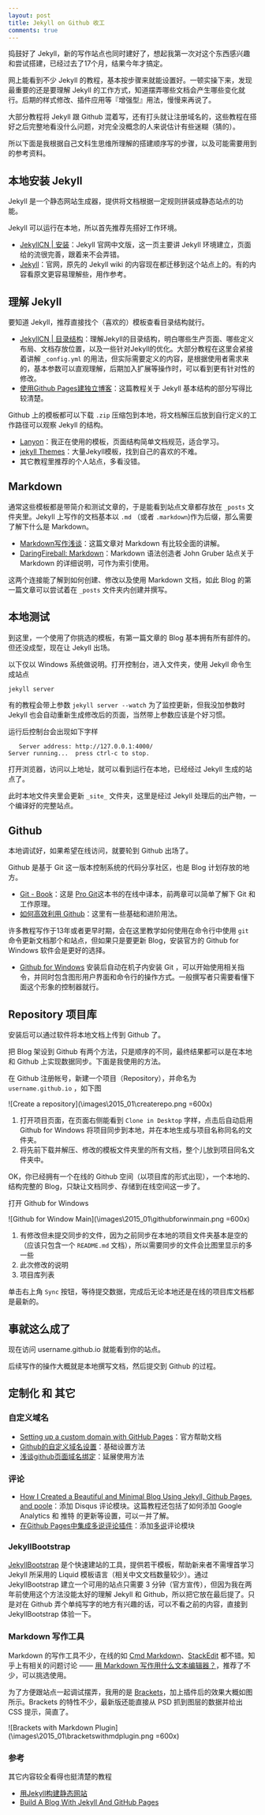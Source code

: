 ```yaml
---
layout: post
title: Jekyll on Github 收工
comments: true
---
```


捣鼓好了 Jekyll，新的写作站点也同时建好了，想起我第一次对这个东西感兴趣和尝试搭建，已经过去了17个月，结果今年才搞定。

网上能看到不少 Jekyll 的教程，基本按步骤来就能设置好。一顿实操下来，发现最重要的还是要理解 Jekyll 的工作方式，知道摆弄哪些文档会产生哪些变化就行。后期的样式修改、插件应用等『增强型』用法，慢慢来再说了。

大部分教程将 Jekyll 跟 Github 混着写，还有打头就让注册域名的，这些教程在搭好之后完整地看没什么问题，对完全没概念的人来说估计有些迷糊（猜的）。

所以下面是我根据自己文科生思维所理解的搭建顺序写的步骤，以及可能需要用到的参考资料。

<!-- more -->

## 本地安装 Jekyll

Jekyll 是一个静态网站生成器，提供将文档根据一定规则拼装成静态站点的功能。

Jekyll 可以运行在本地，所以首先推荐先搭好工作环境。

-   [JekyllCN | 安装](http://www.jekyllcn.com/docs/installation/)：Jekyll 官网中文版，这一页主要讲 Jekyll 环境建立，页面给的流很完善，跟着来不会弄错。
-   [Jekyll](http://www.jekyllrb.com)：官网，原先的 Jekyll wiki 的内容现在都迁移到这个站点上的。有的内容看原文更容易理解些，用作参考。

## 理解 Jekyll

要知道 Jekyll，推荐直接找个（喜欢的）模板查看目录结构就行。

-   [JekyllCN | 目录结构](http://jekyllcn.com/docs/structure/)：理解Jekyll的目录结构，明白哪些生产页面、哪些定义布局、文档存放位置，以及一些针对Jekyll的优化。大部分教程在这里会紧接着讲解 `_config.yml` 的用法，但实际需要定义的内容，是根据使用者需求来的，基本参数可以直观理解，后期加入扩展等操作时，可以看到更有针对性的修改。
-   [使用Github Pages建独立博客](http://beiyuu.com/github-pages/)：这篇教程关于 Jekyll 基本结构的部分写得比较清楚。

Github 上的模板都可以下载 `.zip` 压缩包到本地，将文档解压后放到自行定义的工作路径可以观察 Jekyll 的结构。

-   [Lanyon](https://github.com/poole/lanyon)：我正在使用的模板，页面结构简单文档规范，适合学习。
-   [jekyll Themes](http://jekyllthemes.org/)：大量Jekyll模板，找到自己的喜欢的不难。
-   其它教程里推荐的个人站点，多看没错。

## Markdown

通常这些模板都是带简介和测试文章的，于是能看到站点文章都存放在 `_posts` 文件夹里。Jekyll 上写作的文档基本以 `.md` （或者 `.markdown`)作为后缀，那么需要了解下什么是 Markdown。

-   [Markdown写作浅谈](http://www.yangzhiping.com/tech/r-markdown-knitr.html)：这篇文章对 Markdown 有比较全面的讲解。
-   [DaringFireball: Markdown](http://daringfireball.net/projects/markdown/)：Markdown 语法创造者 John Gruber 站点关于 Markdown 的详细说明，可作为索引使用。

这两个连接能了解到如何创建、修改以及使用 Markdown 文档，如此 Blog 的第一篇文章可以尝试着在 `_posts` 文件夹内创建并撰写。

## 本地测试

到这里，一个使用了你挑选的模板，有第一篇文章的 Blog 基本拥有所有部件的。但还没成型，现在让 Jekyll 出场。

以下仅以 Windows 系统做说明。打开控制台，进入文件夹，使用 Jekyll 命令生成站点

    jekyll server
    
有的教程会带上参数 `jekyll server --watch` 为了监控更新，但我没加参数时 Jekyll 也会自动重新生成修改后的页面，当然带上参数应该是个好习惯。
    
运行后控制台会出现如下字样

       Server address: http://127.0.0.1:4000/
    Server running...  press ctrl-c to stop.
    
打开浏览器，访问以上地址，就可以看到运行在本地，已经经过 Jekyll 生成的站点了。

此时本地文件夹里会更新 `_site_` 文件夹，这里是经过 Jekyll 处理后的出产物，一个编译好的完整站点。

## Github 

本地调试好，如果希望在线访问，就要轮到 Github 出场了。

Github 是基于 Git 这一版本控制系统的代码分享社区，也是 Blog 计划存放的地方。

-   [Git - Book](http://git-scm.com/book/zh/v1/)：这是 [Pro Git](http://book.douban.com/subject/3420144/)这本书的在线中译本，前两章可以简单了解下 Git 和工作原理。
-   [如何高效利用 Github](http://www.yangzhiping.com/tech/github.html)：这里有一些基础和进阶用法。

许多教程写作于13年或者更早时期，会在这里教学如何使用在命令行中使用 `git` 命令更新文档那个和站点，但如果只是要更新 Blog，安装官方的 Github for Windows 软件会是更好的选择。

-   [Github for Windows](https://windows.github.com/) 安装后自动在机子内安装 Git ，可以开始使用相关指令，并同时包含图形用户界面和命令行的操作方式。一般撰写者只需要看懂下面这个形象的控制器就行。

## Repository 项目库

安装后可以通过软件将本地文档上传到 Github 了。

把 Blog 架设到 Github 有两个方法，只是顺序的不同，最终结果都可以是在本地和 Github 上实现数据同步。下面是我使用的方法。

在 Github 注册帐号，新建一个项目（Repository），并命名为 `username.github.io` ，如下图

![Create a repository](\images\2015_01\createrepo.png =600x)

1.  打开项目页面，在页面右侧能看到 `Clone in Desktop` 字样，点击后自动启用 Github for Windows 将项目同步到本地，并在本地生成与项目名称同名的文件夹。
2.  将先前下载并解压、修改的模板文件夹里的所有文档，整个儿放到项目同名文件夹中。

OK，你已经拥有一个在线的 Github 空间（以项目库的形式出现），一个本地的、结构完整的 Blog，只缺让文档同步、存储到在线空间这一步了。

打开 Github for Windows

![Github for Window Main](\images\2015_01\githubforwinmain.png =600x)

1.  有修改但未提交同步的文件，因为之前同步在本地的项目文件夹基本是空的（应该只包含一个 `README.md` 文档），所以需要同步的文件会比图里显示的多一些
2.  此次修改的说明
3.  项目库列表

单击右上角 `Sync` 按钮，等待提交数据，完成后无论本地还是在线的项目库文档都是最新的。

## 事就这么成了

现在访问 username.github.io 就能看到你的站点。

后续写作的操作大概就是本地撰写文档，然后提交到 Github 的过程。

## 定制化 和 其它

### 自定义域名
-   [Setting up a custom domain with GitHub Pages](https://help.github.com/articles/setting-up-a-custom-domain-with-github-pages/)：官方帮助文档
-   [Github的自定义域名设置](http://blog.cssforest.org/2014/11/06/Github%E7%9A%84%E8%87%AA%E5%AE%9A%E4%B9%89%E5%9F%9F%E5%90%8D%E8%AE%BE%E7%BD%AE.html)：基础设置方法
-   [浅谈github页面域名绑定](http://yanping.me/cn/blog/2011/12/04/github-pages-domain/)：延展使用方法

### 评论
-   [How I Created a Beautiful and Minimal Blog Using Jekyll, Github Pages, and poole](http://joshualande.com/jekyll-github-pages-poole/)：添加 Disqus 评论模块。这篇教程还包括了如何添加 Google Analytics 和 推特 的更新等设置，可以一并了解。
-   [在Github Pages中集成多说评论插件](http://code4pub.github.io/tech/2014/05/04/integrate-with-duoshuo-comment/)：添加[多说](http://duoshuo.com/)评论模块

### JekyllBootstrap

[JekyllBootstrap](http://jekyllbootstrap.com/) 是个快速建站的工具，提供若干模板，帮助新来者不需埋首学习 Jekyll 所采用的 Liquid 模板语言（相关中文文档数量较少）。通过 JekyllBootstrap 建立一个可用的站点只需要 3 分钟（官方宣传），但因为我在两年前使用这个方法没能太好的理解 Jekyll 和 Github，所以把它放在最后提了。只是对在 Github 弄个单纯写字的地方有兴趣的话，可以不看之前的内容，直接到 JekyllBootstrap 体验一下。 

### Markdown 写作工具

Markdown 的写作工具不少，在线的如 [Cmd Markdown](http://www.zybuluo.com/mdeditor)、[StackEdit](https://stackedit.io/) 都不错。知乎上有相关的问题讨论 —— [用 Markdown 写作用什么文本编辑器？](http://www.zhihu.com/question/19637157)，推荐了不少，可以挑选使用。

为了方便跟站点一起调试摆弄，我用的是 [Brackets](http://brackets.io)，加上插件后的效果大概如图所示。Brackets 的特性不少，最新版还能直接从 PSD 抓到图层的数据并给出 CSS 提示，简直了。

![Brackets with Markdown Plugin](\images\2015_01\bracketswithmdplugin.png =600x)

### 参考

其它内容较全看得也挺清楚的教程

-   [用Jekyll构建静态网站](http://yanping.me/cn/blog/2011/12/15/building-static-sites-with-jekyll/)
-   [Build A Blog With Jekyll And GitHub Pages](http://www.smashingmagazine.com/2014/08/01/build-blog-jekyll-github-pages/)